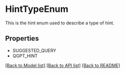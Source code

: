 # HintTypeEnum

This is the hint enum used to describe a type of hint.

## Properties
- SUGGESTED_QUERY
- QGPT_HINT

[[Back to Model list]](../README.md#documentation-for-models) [[Back to API list]](../README.md#documentation-for-api-endpoints) [[Back to README]](../README.md)


